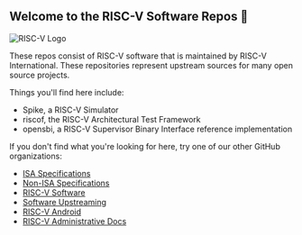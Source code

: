## Welcome to the RISC-V Software Repos 👋

![RISC-V Logo](https://riscv.org/wp-content/uploads/2020/06/riscv-color.svg)

These repos consist of RISC-V software that is maintained by RISC-V
International. These repositories represent upstream sources for many open
source projects.

Things you'll find here include:
- Spike, a RISC-V Simulator
- riscof, the RISC-V Architectural Test Framework
- opensbi, a RISC-V Supervisor Binary Interface reference implementation

If you don't find what you're looking for here, try one of our other GitHub organizations:

- [ISA Specifications](https://github.com/riscv)
- [Non-ISA Specifications](https://github.com/riscv-non-isa)
- [RISC-V Software](https://github.com/riscv-software-src)
- [Software Upstreaming](https://github.com/riscv-collab)
- [RISC-V Android](https://github.com/riscv-android-src)
- [RISC-V Administrative Docs](https://github.com/riscv-admin)
